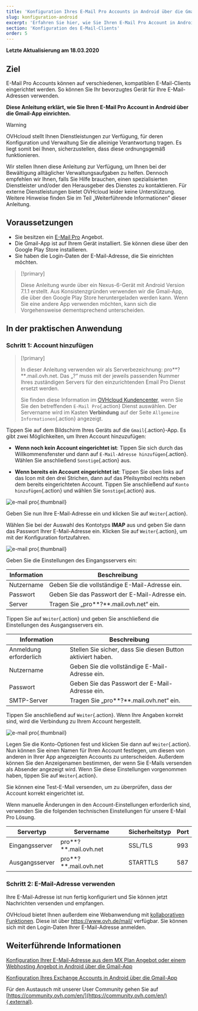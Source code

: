 ```yaml
---
title: 'Konfiguration Ihres E-Mail Pro Accounts in Android über die Gmail-App'
slug: konfiguration-android
excerpt: 'Erfahren Sie hier, wie Sie Ihren E-Mail Pro Account in Android über die Gmail-App einrichten'
section: 'Konfiguration des E-Mail-Clients'
order: 5
---
```


**Letzte Aktualisierung am 18.03.2020**

## Ziel

E-Mail Pro Accounts können auf verschiedenen, kompatiblen E-Mail-Clients eingerichtet werden. So können Sie Ihr bevorzugtes Gerät für Ihre E-Mail-Adressen verwenden.

**Diese Anleitung erklärt, wie Sie Ihren E-Mail Pro Account in Android über die Gmail-App einrichten.**

> [!warning]
>OVHcloud stellt Ihnen Dienstleistungen zur Verfügung, für deren Konfiguration und Verwaltung Sie die alleinige Verantwortung tragen. Es liegt somit bei Ihnen, sicherzustellen, dass diese ordnungsgemäß funktionieren.
>
>Wir stellen Ihnen diese Anleitung zur Verfügung, um Ihnen bei der Bewältigung alltäglicher Verwaltungsaufgaben zu helfen. Dennoch empfehlen wir Ihnen, falls Sie Hilfe brauchen, einen spezialisierten Dienstleister und/oder den Herausgeber des Dienstes zu kontaktieren. Für externe Dienstleistungen bietet OVHcloud leider keine Unterstützung. Weitere Hinweise finden Sie im Teil „Weiterführende Informationen” dieser Anleitung.
>

## Voraussetzungen

- Sie besitzen ein [E-Mail Pro](https://www.ovhcloud.com/de/emails/email-pro/) Angebot.
- Die Gmail-App ist auf Ihrem Gerät installiert. Sie können diese über den Google Play Store installieren.
- Sie haben die Login-Daten der E-Mail-Adresse, die Sie einrichten möchten.

> [!primary]
>
> Diese Anleitung wurde über ein Nexus-6-Gerät mit Android Version 7.1.1 erstellt. Aus Konsistenzgründen verwenden wir die Gmail-App, die über den Google Play Store heruntergeladen werden kann. Wenn Sie eine andere App verwenden möchten, kann sich die Vorgehensweise dementsprechend unterscheiden.
>

## In der praktischen Anwendung

### Schritt 1: Account hinzufügen

> [!primary]
>
> In dieser Anleitung verwenden wir als Serverbezeichnung: pro**?**.mail.ovh.net. Das „?“ muss mit der jeweils passenden Nummer Ihres zuständigen Servers für den einzurichtenden Email Pro Dienst ersetzt werden.
> 
> Sie finden diese Information im [OVHcloud Kundencenter](https://www.ovh.com/auth/?action=gotomanager&from=https://www.ovh.de/&ovhSubsidiary=de), wenn Sie Sie den betreffenden `E-Mail Pro`{.action} Dienst auswählen. Der Servername wird im Kasten **Verbindung** auf der Seite `Allgemeine Informationen`{.action} angezeigt.
>

Tippen Sie auf dem Bildschirm Ihres Geräts auf die `Gmail`{.action}-App. Es gibt zwei Möglichkeiten, um Ihren Account hinzuzufügen:

- **Wenn noch kein Account eingerichtet ist**: Tippen Sie sich durch das Willkommensfenster und dann auf `E-Mail-Adresse hinzufügen`{.action}. Wählen Sie anschließend `Sonstige`{.action} aus. 

- **Wenn bereits ein Account eingerichtet ist**: Tippen Sie oben links auf das Icon mit den drei Strichen, dann auf das Pfeilsymbol rechts neben dem bereits eingerichteten Account. Tippen Sie anschließend auf `Konto hinzufügen`{.action} und wählen Sie `Sonstige`{.action} aus. 

![e-mail pro](images/configuration-email-pro-gmail-application-android-step1.png){.thumbnail}

Geben Sie nun Ihre E-Mail-Adresse ein und klicken Sie auf `Weiter`{.action}.

Wählen Sie bei der Auswahl des Kontotyps **IMAP** aus und geben Sie dann das Passwort Ihrer E-Mail-Adresse ein. Klicken Sie auf `Weiter`{.action}, um mit der Konfiguration fortzufahren.

![e-mail pro](images/configuration-email-pro-gmail-application-android-step2.png){.thumbnail}

Geben Sie die Einstellungen des Eingangsservers ein:

|Information|Beschreibung| 
|---|---| 
|Nutzername|Geben Sie die vollständige E-Mail-Adresse ein.|  
|Passwort|Geben Sie das Passwort der E-Mail-Adresse ein.|
|Server|Tragen Sie „pro**?**.mail.ovh.net“ ein.|

Tippen Sie auf `Weiter`{.action} und geben Sie anschließend die Einstellungen des Ausgangsservers ein.

|Information|Beschreibung| 
|---|---| 
|Anmeldung erforderlich|Stellen Sie sicher, dass Sie diesen Button aktiviert haben.|
|Nutzername|Geben Sie die vollständige E-Mail-Adresse ein.|  
|Passwort|Geben Sie das Passwort der E-Mail-Adresse ein.|
|SMTP-Server|Tragen Sie „pro**?**.mail.ovh.net“ ein.|

Tippen Sie anschließend auf `Weiter`{.action}. Wenn Ihre Angaben korrekt sind, wird die Verbindung zu Ihrem Account hergestellt.

![e-mail pro](images/configuration-email-pro-gmail-application-android-step3.png){.thumbnail}

Legen Sie die Konto-Optionen fest und klicken Sie dann auf `Weiter`{.action}. Nun können Sie einen Namen für Ihren Account festlegen, um diesen von anderen in Ihrer App angezeigten Accounts zu unterscheiden. Außerdem können Sie den Anzeigenamen bestimmen, der wenn Sie E-Mails versenden als Absender angezeigt wird. Wenn Sie diese Einstellungen vorgenommen haben, tippen Sie auf `Weiter`{.action}.

Sie können eine Test-E-Mail versenden, um zu überprüfen, dass der Account korrekt eingerichtet ist.

Wenn manuelle Änderungen in den Account-Einstellungen erforderlich sind, verwenden Sie die folgenden technischen Einstellungen für unsere E-Mail Pro Lösung.

|Servertyp|Servername|Sicherheitstyp|Port|
|---|---|---|---|
|Eingangsserver|pro**?**.mail.ovh.net|SSL/TLS|993|
|Ausgangsserver|pro**?**.mail.ovh.net|STARTTLS|587|

### Schritt 2: E-Mail-Adresse verwenden

Ihre E-Mail-Adresse ist nun fertig konfiguriert und Sie können jetzt Nachrichten versenden und empfangen.

OVHcloud bietet Ihnen außerdem eine Webanwendung mit [kollaborativen Funktionen](https://www.ovhcloud.com/de/emails/). Diese ist über <https://www.ovh.de/mail/> verfügbar. Sie können sich mit den Login-Daten Ihrer E-Mail-Adresse anmelden.


## Weiterführende Informationen

[Konfiguration Ihrer E-Mail-Adresse aus dem MX Plan Angebot oder einem Webhosting Angebot in Android über die Gmail-App](https://docs.ovh.com/de/emails/konfiguration-android)

[Konfiguration Ihres Exchange Accounts in Android über die Gmail-App](https://docs.ovh.com/de/microsoft-collaborative-solutions/exchange_20132016_konfiguration_in_android/)

Für den Austausch mit unserer User Community gehen Sie auf [https://community.ovh.com/en/](https://community.ovh.com/en/){.external}.
